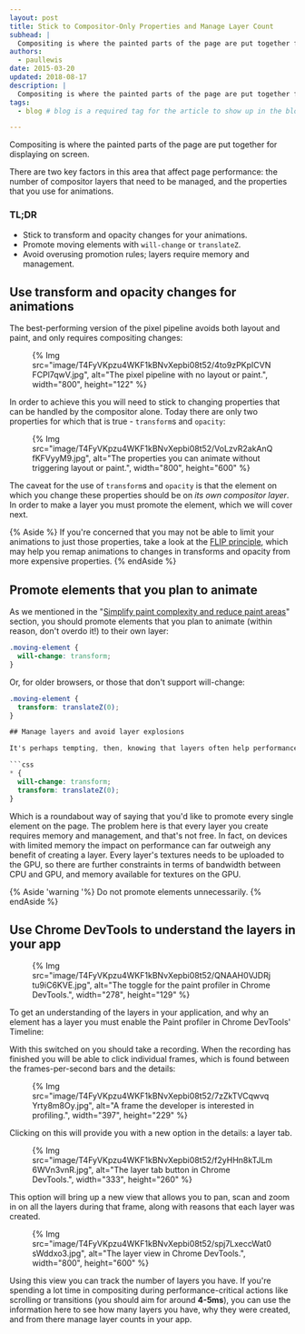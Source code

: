 ```yaml
---
layout: post
title: Stick to Compositor-Only Properties and Manage Layer Count
subhead: |
  Compositing is where the painted parts of the page are put together for displaying on screen.
authors:
  - paullewis
date: 2015-03-20
updated: 2018-08-17 
description: |
  Compositing is where the painted parts of the page are put together for displaying on screen.
tags:
  - blog # blog is a required tag for the article to show up in the blog.

---
```


Compositing is where the painted parts of the page are put together for 
displaying on screen.

There are two key factors in this area that affect page performance: the number of compositor layers that need to be managed, and the properties that you use for animations.

### TL;DR

* Stick to transform and opacity changes for your animations.
* Promote moving elements with `will-change` or `translateZ`.
* Avoid overusing promotion rules; layers require memory and management.

## Use transform and opacity changes for animations

The best-performing version of the pixel pipeline avoids both layout and paint, and only requires compositing changes:

<figure>
{% Img src="image/T4FyVKpzu4WKF1kBNvXepbi08t52/4to9zPKpICVNFCPl7qwV.jpg", alt="The pixel pipeline with no layout or paint.", width="800", height="122" %}
</figure>

In order to achieve this you will need to stick to changing properties that can be handled by the compositor alone. Today there are only two properties for which that is true - `transform`s and `opacity`:

<figure>
{% Img src="image/T4FyVKpzu4WKF1kBNvXepbi08t52/VoLzvR2akAnQfKFVyyM9.jpg", alt="The properties you can animate without triggering layout or paint.", width="800", height="600" %}
</figure>

The caveat for the use of `transform`s and `opacity` is that the element on which you change these properties should be on _its own compositor layer_. In order to make a layer you must promote the element, which we will cover next.

{% Aside %}
If you're concerned that you may not be able to limit your animations to just those properties, take a look at the [FLIP principle](https://aerotwist.com/blog/flip-your-animations), which may help you remap animations to changes in transforms and opacity from more expensive properties.
{% endAside %}

## Promote elements that you plan to animate

As we mentioned in the "[Simplify paint complexity and reduce paint areas](https://developers.google.com/web/fundamentals/performance/rendering/simplify-paint-complexity-and-reduce-paint-areas)" section, you should promote elements that you plan to animate (within reason, don't overdo it!) to their own layer:

```css
.moving-element {
  will-change: transform;
}
```

Or, for older browsers, or those that don't support will-change:

```css
.moving-element {
  transform: translateZ(0);
}

## Manage layers and avoid layer explosions

It's perhaps tempting, then, knowing that layers often help performance, to promote all the elements on your page with something like the following:

```css
* {
  will-change: transform;
  transform: translateZ(0);
}
```

Which is a roundabout way of saying that you'd like to promote every single element on the page. The problem here is that every layer you create requires memory and management, and that's not free. In fact, on devices with limited memory the impact on performance can far outweigh any benefit of creating a layer. Every layer's textures needs to be uploaded to the GPU, so there are further constraints in terms of bandwidth between CPU and GPU, and memory available for textures on the GPU.

{% Aside 'warning '%}
Do not promote elements unnecessarily.
{% endAside %}

## Use Chrome DevTools to understand the layers in your app

<figure>
  {% Img src="image/T4FyVKpzu4WKF1kBNvXepbi08t52/QNAAH0VJDRjtu9iC6KVE.jpg", alt="The toggle for the paint profiler in Chrome DevTools.", width="278", height="129" %}
</figure>

To get an understanding of the layers in your application, and why an element has a layer you must enable the Paint profiler in Chrome DevTools' Timeline:

With this switched on you should take a recording. When the recording has finished you will be able to click individual frames, which is found between the frames-per-second bars and the details:

<figure>
{% Img src="image/T4FyVKpzu4WKF1kBNvXepbi08t52/7zZkTVCqwvqYrty8m8Oy.jpg", alt="A frame the developer is interested in profiling.", width="397", height="229" %}
</figure>

Clicking on this will provide you with a new option in the details: a layer tab.

<figure>
{% Img src="image/T4FyVKpzu4WKF1kBNvXepbi08t52/f2yHHn8kTJLm6WVn3vnR.jpg", alt="The layer tab button in Chrome DevTools.", width="333", height="260" %}
</figure>

This option will bring up a new view that allows you to pan, scan and zoom in on all the layers during that frame, along with reasons that each layer was created.

<figure>
{% Img src="image/T4FyVKpzu4WKF1kBNvXepbi08t52/spj7LxeccWat0sWddxo3.jpg", alt="The layer view in Chrome DevTools.", width="800", height="600" %}
</figure>


Using this view you can track the number of layers you have. If you're spending a lot time in compositing during performance-critical actions like scrolling or transitions (you should aim for around **4-5ms**), you can use the information here to see how many layers you have, why they were created, and from there manage layer counts in your app.
